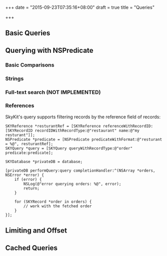 +++
date = "2015-09-23T07:35:16+08:00"
draft = true
title = "Queries"

+++

## Basic Queries

## Querying with NSPredicate

### Basic Comparisons

### Strings

### Full-text search (**NOT IMPLEMENTED**)

### References

SkyKit's query supports filtering records by the reference field of records:

```obj-c
SKYReference *resturantRef = [SKYReference referenceWithRecordID:[SKYRecordID recordIDWithRecordType:@"restaurant" name:@"my resturant"]];
NSPredicate *predicate = [NSPredicate predicateWithFormat:@"resturant = %@", resturantRef];
SKYQuery *query = [SKYQuery queryWithRecordType:@"order" predicate:predicate];

SKYDatabase *privateDB = database;

[privateDB performQuery:query completionHandler:^(NSArray *orders, NSError *error) {
    if (error) {
        NSLog(@"error querying orders: %@", error);
        return;
    }

    for (SKYRecord *order in orders) {
        // work with the fetched order
    }
}];
```

## Limiting and Offset

## Cached Queries
